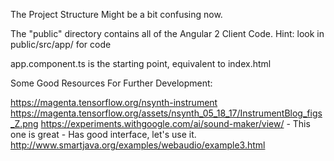 The Project Structure Might be a bit confusing now.

The "public" directory contains all of the Angular 2 Client Code.
Hint: look in public/src/app/ for code

app.component.ts is the starting point, equivalent to index.html

Some Good Resources For Further Development:

https://magenta.tensorflow.org/nsynth-instrument
https://magenta.tensorflow.org/assets/nsynth_05_18_17/InstrumentBlog_figs_Z.png
https://experiments.withgoogle.com/ai/sound-maker/view/
    - This one is great
    - Has good interface, let's use it.
http://www.smartjava.org/examples/webaudio/example3.html
